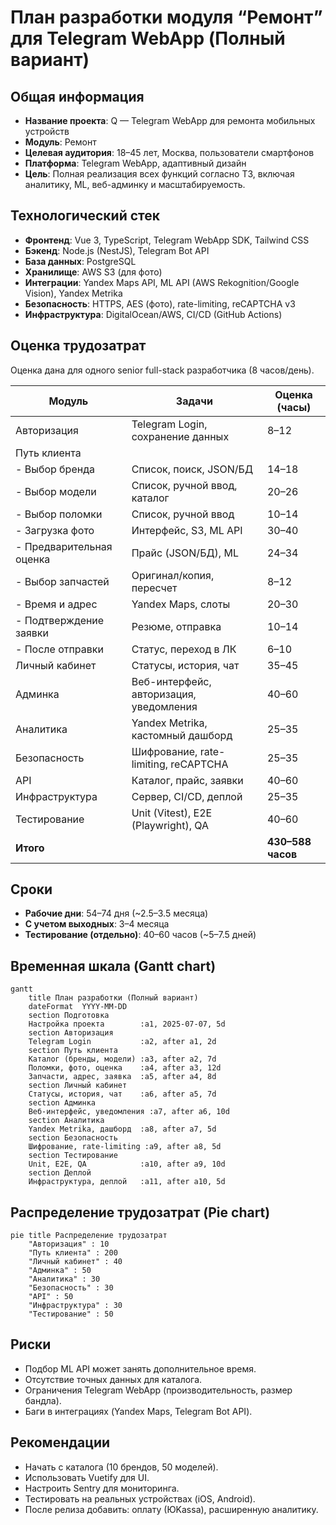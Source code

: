 # План разработки модуля “Ремонт” для Telegram WebApp (Полный вариант)

## Общая информация

- **Название проекта**: Q — Telegram WebApp для ремонта мобильных устройств
- **Модуль**: Ремонт
- **Целевая аудитория**: 18–45 лет, Москва, пользователи смартфонов
- **Платформа**: Telegram WebApp, адаптивный дизайн
- **Цель**: Полная реализация всех функций согласно ТЗ, включая аналитику, ML, веб-админку и масштабируемость.

## Технологический стек

- **Фронтенд**: Vue 3, TypeScript, Telegram WebApp SDK, Tailwind CSS
- **Бэкенд**: Node.js (NestJS), Telegram Bot API
- **База данных**: PostgreSQL
- **Хранилище**: AWS S3 (для фото)
- **Интеграции**: Yandex Maps API, ML API (AWS Rekognition/Google Vision), Yandex Metrika
- **Безопасность**: HTTPS, AES (фото), rate-limiting, reCAPTCHA v3
- **Инфраструктура**: DigitalOcean/AWS, CI/CD (GitHub Actions)

## Оценка трудозатрат

Оценка дана для одного senior full-stack разработчика (8 часов/день).

| Модуль | Задачи | Оценка (часы) |
| --- | --- | --- |
| Авторизация | Telegram Login, сохранение данных | 8–12 |
| Путь клиента |  |  |
| \- Выбор бренда | Список, поиск, JSON/БД | 14–18 |
| \- Выбор модели | Список, ручной ввод, каталог | 20–26 |
| \- Выбор поломки | Список, ручной ввод | 10–14 |
| \- Загрузка фото | Интерфейс, S3, ML API | 30–40 |
| \- Предварительная оценка | Прайс (JSON/БД), ML | 24–34 |
| \- Выбор запчастей | Оригинал/копия, пересчет | 8–12 |
| \- Время и адрес | Yandex Maps, слоты | 20–30 |
| \- Подтверждение заявки | Резюме, отправка | 10–14 |
| \- После отправки | Статус, переход в ЛК | 6–10 |
| Личный кабинет | Статусы, история, чат | 35–45 |
| Админка | Веб-интерфейс, авторизация, уведомления | 40–60 |
| Аналитика | Yandex Metrika, кастомный дашборд | 25–35 |
| Безопасность | Шифрование, rate-limiting, reCAPTCHA | 25–35 |
| API | Каталог, прайс, заявки | 40–60 |
| Инфраструктура | Сервер, CI/CD, деплой | 25–35 |
| Тестирование | Unit (Vitest), E2E (Playwright), QA | 40–60 |
| **Итого** |  | **430–588 часов** |

## Сроки

- **Рабочие дни**: 54–74 дня (\~2.5–3.5 месяца)
- **С учетом выходных**: 3–4 месяца
- **Тестирование (отдельно)**: 40–60 часов (\~5–7.5 дней)

## Временная шкала (Gantt chart)

```mermaid
gantt
    title План разработки (Полный вариант)
    dateFormat  YYYY-MM-DD
    section Подготовка
    Настройка проекта        :a1, 2025-07-07, 5d
    section Авторизация
    Telegram Login           :a2, after a1, 2d
    section Путь клиента
    Каталог (бренды, модели) :a3, after a2, 7d
    Поломки, фото, оценка    :a4, after a3, 12d
    Запчасти, адрес, заявка  :a5, after a4, 8d
    section Личный кабинет
    Статусы, история, чат    :a6, after a5, 7d
    section Админка
    Веб-интерфейс, уведомления :a7, after a6, 10d
    section Аналитика
    Yandex Metrika, дашборд  :a8, after a7, 5d
    section Безопасность
    Шифрование, rate-limiting :a9, after a8, 5d
    section Тестирование
    Unit, E2E, QA            :a10, after a9, 10d
    section Деплой
    Инфраструктура, деплой   :a11, after a10, 5d
```

## Распределение трудозатрат (Pie chart)

```mermaid
pie title Распределение трудозатрат
    "Авторизация" : 10
    "Путь клиента" : 200
    "Личный кабинет" : 40
    "Админка" : 50
    "Аналитика" : 30
    "Безопасность" : 30
    "API" : 50
    "Инфраструктура" : 30
    "Тестирование" : 50
```

## Риски

- Подбор ML API может занять дополнительное время.
- Отсутствие точных данных для каталога.
- Ограничения Telegram WebApp (производительность, размер бандла).
- Баги в интеграциях (Yandex Maps, Telegram Bot API).

## Рекомендации

- Начать с каталога (10 брендов, 50 моделей).
- Использовать Vuetify для UI.
- Настроить Sentry для мониторинга.
- Тестировать на реальных устройствах (iOS, Android).
- После релиза добавить: оплату (ЮKassa), расширенную аналитику.
